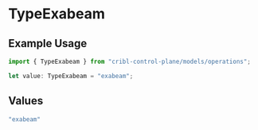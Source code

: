 # TypeExabeam

## Example Usage

```typescript
import { TypeExabeam } from "cribl-control-plane/models/operations";

let value: TypeExabeam = "exabeam";
```

## Values

```typescript
"exabeam"
```